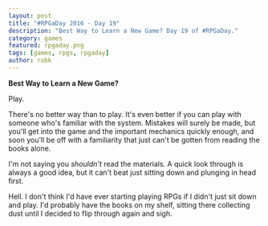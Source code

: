 ```yaml
---
layout: post
title: "#RPGaDay 2016 - Day 19"
description: "Best Way to Learn a New Game? Day 19 of #RPGaDay."
category: games
featured: rpgaday.png
tags: [games, rpgs, rpgaday]
author: robk
---
```


**Best Way to Learn a New Game?**

Play.

There's no better way than to play. It's even better if you can play with someone who's familiar with the system. Mistakes will surely be made, but you'll get into the game and the important mechanics quickly enough, and soon you'll be off with a familiarity that just can't be gotten from reading the books alone.

I'm not saying you *shouldn't* read the materials. A quick look through is always a good idea, but it can't beat just sitting down and plunging in head first.

Hell. I don't think I'd have ever starting playing RPGs if I didn't just sit down and play. I'd probably have the books on my shelf, sitting there collecting dust until I decided to flip through again and sigh.
